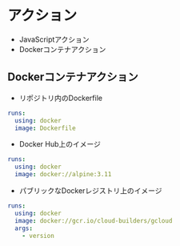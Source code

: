 # アクション

- JavaScriptアクション
- Dockerコンテナアクション

## Dockerコンテナアクション

- リポジトリ内のDockerfile

```yml
runs:
  using: docker
  image: Dockerfile
```

- Docker Hub上のイメージ

```yml
runs:
  using: docker
  image: docker://alpine:3.11
```

- パブリックなDockerレジストリ上のイメージ

```yml
runs:
  using: docker
  image: docker://gcr.io/cloud-builders/gcloud
  args:
    - version
```
